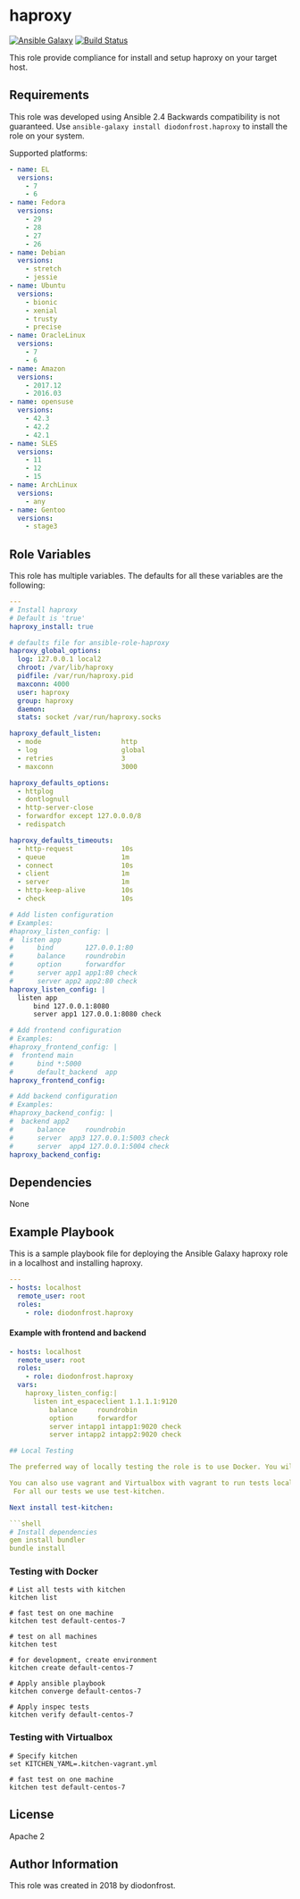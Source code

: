 # haproxy

[![Ansible Galaxy](https://img.shields.io/badge/galaxy-diodonfrost.haproxy-660198.svg)](https://galaxy.ansible.com/diodonfrost/haproxy)
[![Build Status](https://travis-ci.org/diodonfrost/ansible-role-haproxy.svg?branch=master)](https://travis-ci.org/diodonfrost/ansible-role-haproxy)

This role provide compliance for install and setup haproxy on your target host.

## Requirements

This role was developed using Ansible 2.4 Backwards compatibility is not guaranteed.
Use `ansible-galaxy install diodonfrost.haproxy` to install the role on your system.

Supported platforms:

```yaml
- name: EL
  versions:
    - 7
    - 6
- name: Fedora
  versions:
    - 29
    - 28
    - 27
    - 26
- name: Debian
  versions:
    - stretch
    - jessie
- name: Ubuntu
  versions:
    - bionic
    - xenial
    - trusty
    - precise
- name: OracleLinux
  versions:
    - 7
    - 6
- name: Amazon
  versions:
    - 2017.12
    - 2016.03
- name: opensuse
  versions:
    - 42.3
    - 42.2
    - 42.1
- name: SLES
  versions:
    - 11
    - 12
    - 15
- name: ArchLinux
  versions:
    - any
- name: Gentoo
  versions:
    - stage3
```

## Role Variables

This role has multiple variables. The defaults for all these variables are the following:

```yaml
---
# Install haproxy
# Default is 'true'
haproxy_install: true

# defaults file for ansible-role-haproxy
haproxy_global_options:
  log: 127.0.0.1 local2
  chroot: /var/lib/haproxy
  pidfile: /var/run/haproxy.pid
  maxconn: 4000
  user: haproxy
  group: haproxy
  daemon:
  stats: socket /var/run/haproxy.socks

haproxy_default_listen:
  - mode                    http
  - log                     global
  - retries                 3
  - maxconn                 3000

haproxy_defaults_options:
  - httplog
  - dontlognull
  - http-server-close
  - forwardfor except 127.0.0.0/8
  - redispatch

haproxy_defaults_timeouts:
  - http-request            10s
  - queue                   1m
  - connect                 10s
  - client                  1m
  - server                  1m
  - http-keep-alive         10s
  - check                   10s

# Add listen configuration
# Examples:
#haproxy_listen_config: |
#  listen app
#      bind        127.0.0.1:80
#      balance     roundrobin
#      option      forwardfor
#      server app1 app1:80 check
#      server app2 app2:80 check
haproxy_listen_config: |
  listen app
      bind 127.0.0.1:8080
      server app1 127.0.0.1:8080 check

# Add frontend configuration
# Examples:
#haproxy_frontend_config: |
#  frontend main
#      bind *:5000
#      default_backend  app
haproxy_frontend_config:

# Add backend configuration
# Examples:
#haproxy_backend_config: |
#  backend app2
#      balance     roundrobin
#      server  app3 127.0.0.1:5003 check
#      server  app4 127.0.0.1:5004 check
haproxy_backend_config:
```

## Dependencies

None

## Example Playbook

This is a sample playbook file for deploying the Ansible Galaxy haproxy role in a localhost and installing haproxy.

```yaml
---
- hosts: localhost
  remote_user: root
  roles:
    - role: diodonfrost.haproxy
```

#### Example with frontend and backend

```yaml
- hosts: localhost
  remote_user: root
  roles:
    - role: diodonfrost.haproxy
  vars:
    haproxy_listen_config:|
      listen int_espaceclient 1.1.1.1:9120
          balance     roundrobin
          option      forwardfor
          server intapp1 intapp1:9020 check
          server intapp2 intapp2:9020 check

## Local Testing

The preferred way of locally testing the role is to use Docker. You will have to install Docker on your system.

You can also use vagrant and Virtualbox with vagrant to run tests locally. You will have to install Virtualbox and Vagrant on your system.
 For all our tests we use test-kitchen.

Next install test-kitchen:

```shell
# Install dependencies
gem install bundler
bundle install
```

### Testing with Docker

```shell
# List all tests with kitchen
kitchen list

# fast test on one machine
kitchen test default-centos-7

# test on all machines
kitchen test

# for development, create environment
kitchen create default-centos-7

# Apply ansible playbook
kitchen converge default-centos-7

# Apply inspec tests
kitchen verify default-centos-7
```

### Testing with Virtualbox

```shell
# Specify kitchen
set KITCHEN_YAML=.kitchen-vagrant.yml

# fast test on one machine
kitchen test default-centos-7
```

## License

Apache 2

## Author Information

This role was created in 2018 by diodonfrost.
